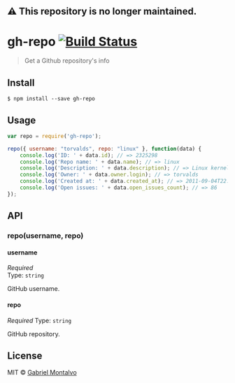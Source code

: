 ## ⚠️ This repository is no longer maintained.

# gh-repo [![Build Status](https://travis-ci.org/gmontalvoriv/gh-repo.svg)](https://travis-ci.org/gmontalvoriv/gh-repo)

> Get a Github repository's info 

## Install

```
$ npm install --save gh-repo
```


## Usage

```js
var repo = require('gh-repo');

repo({ username: "torvalds", repo: "linux" }, function(data) {
    console.log('ID: ' + data.id); // => 2325298
    console.log('Repo name: ' + data.name); // => linux
    console.log('Description: ' + data.description); // => Linux kernel source tree
    console.log('Owner: ' + data.owner.login); // => torvalds
    console.log('Created at: ' + data.created_at); // => 2011-09-04T22:48:12Z
    console.log('Open issues: ' + data.open_issues_count); // => 86
});
```


## API

### repo(username, repo)

#### username

*Required*  
Type: `string`

GitHub username.

#### repo

*Required* 
Type: `string`  

GitHub repository.

## License

MIT © [Gabriel Montalvo](https://github.com/gmontalvoriv/gh-repo/blob/master/LICENSE)
